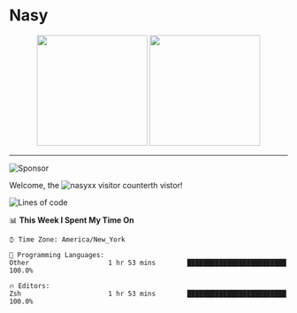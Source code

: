 # Nasy

<p align="center">
<img height="200" src="https://github-readme-stats.vercel.app/api?username=nasyxx&count_private=true&show_icons=true&theme=dracula&include_all_commits=true"/>
<img height="200" src="https://github-readme-stats.vercel.app/api/top-langs/?username=nasyxx&theme=dracula&hide=html,jupyter+notebook&count_private=true&show_icons=true"/>
</p>
  
----------------

![Sponsor](https://img.shields.io/static/v1.svg?label=Sponsor&message=%E2%9D%A4&logo=GitHub&style=flat&color=pink)
 
Welcome, the ![nasyxx visitor counter](https://count.getloli.com/get/@nasyxx?theme=rule34)th vistor!
 
<!--START_SECTION:waka-->
![Lines of code](https://img.shields.io/badge/From%20Hello%20World%20I%27ve%20Written-597857%20lines%20of%20code-blue)

📊 **This Week I Spent My Time On** 

```text
⌚︎ Time Zone: America/New_York

💬 Programming Languages: 
Other                    1 hr 53 mins        █████████████████████████   100.0%

🔥 Editors: 
Zsh                      1 hr 53 mins        █████████████████████████   100.0%

```


<!--END_SECTION:waka-->

<!-- ![visitors](https://visitor-badge.laobi.icu/badge?page_id=nasyxx.nasyxx) -->
